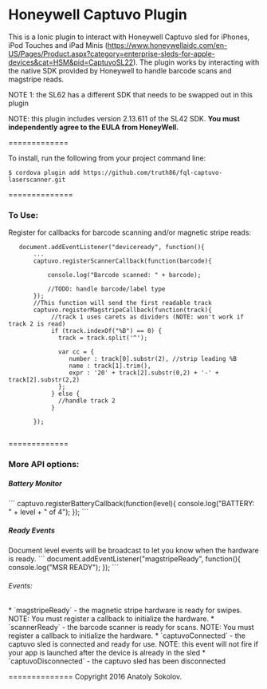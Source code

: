Honeywell Captuvo Plugin
============

This is a Ionic plugin to interact with Honeywell Captuvo sled for iPhones, iPod Touches and iPad Minis (https://www.honeywellaidc.com/en-US/Pages/Product.aspx?category=enterprise-sleds-for-apple-devices&cat=HSM&pid=CaptuvoSL22). The plugin works by interacting with the native SDK provided by Honeywell to handle barcode scans and magstripe reads.

NOTE 1: the SL62 has a different SDK that needs to be swapped out in this plugin

NOTE: this plugin includes version 2.13.611 of the SL42 SDK.  **You must independently agree to the EULA from HoneyWell.**

=============

To install, run the following from your project command line: 

```$ cordova plugin add https://github.com/truth86/fql-captuvo-laserscanner.git```


==============


<h3>To Use:</h3>

Register for callbacks for barcode scanning and/or magnetic stripe reads:
```
   document.addEventListener("deviceready", function(){ 
       ...
       captuvo.registerScannerCallback(function(barcode){
           
           console.log("Barcode scanned: " + barcode);
           
           //TODO: handle barcode/label type
       });
       //This function will send the first readable track
       captuvo.registerMagstripeCallback(function(track){
       	    //track 1 uses carets as dividers (NOTE: won't work if track 2 is read)
       	    if (track.indexOf("%B") == 0) {
              track = track.split('^');
            
              var cc = {
                 number : track[0].substr(2), //strip leading %B
                 name : track[1].trim(),
                 expr : '20' + track[2].substr(0,2) + '-' + track[2].substr(2,2)
              };
            } else {
              //handle track 2
            }
		
       });
       
```


=============
<h3>More API options:</h3>

<h5>Battery Monitor</h5>
```
  captuvo.registerBatteryCallback(function(level){
    console.log("BATTERY: " + level + " of 4");
  });
```

<h5>Ready Events</h5>
Document level events will be broadcast to let you know when the hardware is ready.
```
  document.addEventListener("magstripeReady", function(){
      console.log("MSR READY");
  });
```
<h6>Events:</h6>
* `magstripeReady` - the magnetic stripe hardware is ready for swipes.  NOTE: You must register a callback to initialize the hardware.
* `scannerReady` - the barcode scanner is ready for scans.  NOTE: You must register a callback to initialize the hardware.
* `captuvoConnected` - the captuvo sled is connected and ready for use.  NOTE: this event will not fire if your app is launched after the device is already in the sled
* `captuvoDisconnected` - the captuvo sled has been disconnected


==============
Copyright 2016 Anatoly Sokolov.
